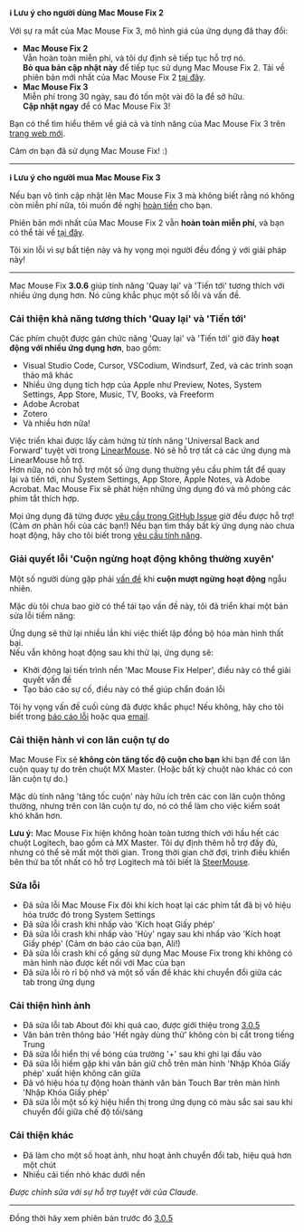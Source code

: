 **ℹ️ Lưu ý cho người dùng Mac Mouse Fix 2**

Với sự ra mắt của Mac Mouse Fix 3, mô hình giá của ứng dụng đã thay đổi:

- **Mac Mouse Fix 2**\
Vẫn hoàn toàn miễn phí, và tôi dự định sẽ tiếp tục hỗ trợ nó.\
**Bỏ qua bản cập nhật này** để tiếp tục sử dụng Mac Mouse Fix 2. Tải về phiên bản mới nhất của Mac Mouse Fix 2 [tại đây](https://redirect.macmousefix.com/?target=mmf2-latest).
- **Mac Mouse Fix 3**\
Miễn phí trong 30 ngày, sau đó tốn một vài đô la để sở hữu.\
**Cập nhật ngay** để có Mac Mouse Fix 3!

Bạn có thể tìm hiểu thêm về giá cả và tính năng của Mac Mouse Fix 3 trên [trang web mới](https://macmousefix.com/).

Cảm ơn bạn đã sử dụng Mac Mouse Fix! :)

---

**ℹ️ Lưu ý cho người mua Mac Mouse Fix 3**

Nếu bạn vô tình cập nhật lên Mac Mouse Fix 3 mà không biết rằng nó không còn miễn phí nữa, tôi muốn đề nghị [hoàn tiền](https://redirect.macmousefix.com/?target=mmf-apply-for-refund) cho bạn.

Phiên bản mới nhất của Mac Mouse Fix 2 vẫn **hoàn toàn miễn phí**, và bạn có thể tải về [tại đây](https://redirect.macmousefix.com/?target=mmf2-latest).

Tôi xin lỗi vì sự bất tiện này và hy vọng mọi người đều đồng ý với giải pháp này!

---

Mac Mouse Fix **3.0.6** giúp tính năng 'Quay lại' và 'Tiến tới' tương thích với nhiều ứng dụng hơn.
Nó cũng khắc phục một số lỗi và vấn đề.

### Cải thiện khả năng tương thích 'Quay lại' và 'Tiến tới'

Các phím chuột được gán chức năng 'Quay lại' và 'Tiến tới' giờ đây **hoạt động với nhiều ứng dụng hơn**, bao gồm:

- Visual Studio Code, Cursor, VSCodium, Windsurf, Zed, và các trình soạn thảo mã khác
- Nhiều ứng dụng tích hợp của Apple như Preview, Notes, System Settings, App Store, Music, TV, Books, và Freeform
- Adobe Acrobat
- Zotero
- Và nhiều hơn nữa!

Việc triển khai được lấy cảm hứng từ tính năng 'Universal Back and Forward' tuyệt vời trong [LinearMouse](https://github.com/linearmouse/linearmouse). Nó sẽ hỗ trợ tất cả các ứng dụng mà LinearMouse hỗ trợ. \
Hơn nữa, nó còn hỗ trợ một số ứng dụng thường yêu cầu phím tắt để quay lại và tiến tới, như System Settings, App Store, Apple Notes, và Adobe Acrobat. Mac Mouse Fix sẽ phát hiện những ứng dụng đó và mô phỏng các phím tắt thích hợp.

Mọi ứng dụng đã từng được [yêu cầu trong GitHub Issue](https://github.com/noah-nuebling/mac-mouse-fix/issues?q=state%3Aclosed%20label%3A%22Universal%20Back%20and%20Forward%22) giờ đều được hỗ trợ! (Cảm ơn phản hồi của các bạn!)
Nếu bạn tìm thấy bất kỳ ứng dụng nào chưa hoạt động, hãy cho tôi biết trong [yêu cầu tính năng](http://redirect.macmousefix.com/?target=mmf-feedback-feature-request).

### Giải quyết lỗi 'Cuộn ngừng hoạt động không thường xuyên'

Một số người dùng gặp phải [vấn đề](https://github.com/noah-nuebling/mac-mouse-fix/issues?q=is%3Aissue%20state%3Aclosed%20stops%20working%20label%3A%22Scroll%20Stops%20Working%20Intermittently%22) khi **cuộn mượt ngừng hoạt động** ngẫu nhiên.

Mặc dù tôi chưa bao giờ có thể tái tạo vấn đề này, tôi đã triển khai một bản sửa lỗi tiềm năng:

Ứng dụng sẽ thử lại nhiều lần khi việc thiết lập đồng bộ hóa màn hình thất bại. \
Nếu vẫn không hoạt động sau khi thử lại, ứng dụng sẽ:

- Khởi động lại tiến trình nền 'Mac Mouse Fix Helper', điều này có thể giải quyết vấn đề
- Tạo báo cáo sự cố, điều này có thể giúp chẩn đoán lỗi

Tôi hy vọng vấn đề cuối cùng đã được khắc phục! Nếu không, hãy cho tôi biết trong [báo cáo lỗi](http://redirect.macmousefix.com/?target=mmf-feedback-bug-report) hoặc qua [email](http://redirect.macmousefix.com/?target=mailto-noah).

### Cải thiện hành vi con lăn cuộn tự do

Mac Mouse Fix sẽ **không còn tăng tốc độ cuộn cho bạn** khi bạn để con lăn cuộn quay tự do trên chuột MX Master. (Hoặc bất kỳ chuột nào khác có con lăn cuộn tự do.)

Mặc dù tính năng 'tăng tốc cuộn' này hữu ích trên các con lăn cuộn thông thường, nhưng trên con lăn cuộn tự do, nó có thể làm cho việc kiểm soát khó khăn hơn.

**Lưu ý:** Mac Mouse Fix hiện không hoàn toàn tương thích với hầu hết các chuột Logitech, bao gồm cả MX Master. Tôi dự định thêm hỗ trợ đầy đủ, nhưng có thể sẽ mất một thời gian. Trong thời gian chờ đợi, trình điều khiển bên thứ ba tốt nhất có hỗ trợ Logitech mà tôi biết là [SteerMouse](https://plentycom.jp/en/steermouse/).

### Sửa lỗi

- Đã sửa lỗi Mac Mouse Fix đôi khi kích hoạt lại các phím tắt đã bị vô hiệu hóa trước đó trong System Settings
- Đã sửa lỗi crash khi nhấp vào 'Kích hoạt Giấy phép'
- Đã sửa lỗi crash khi nhấp vào 'Hủy' ngay sau khi nhấp vào 'Kích hoạt Giấy phép' (Cảm ơn báo cáo của bạn, Ali!)
- Đã sửa lỗi crash khi cố gắng sử dụng Mac Mouse Fix trong khi không có màn hình nào được kết nối với Mac của bạn
- Đã sửa lỗi rò rỉ bộ nhớ và một số vấn đề khác khi chuyển đổi giữa các tab trong ứng dụng

### Cải thiện hình ảnh

- Đã sửa lỗi tab About đôi khi quá cao, được giới thiệu trong [3.0.5](https://github.com/noah-nuebling/mac-mouse-fix/releases/tag/3.0.5)
- Văn bản trên thông báo 'Hết ngày dùng thử' không còn bị cắt trong tiếng Trung
- Đã sửa lỗi hiển thị về bóng của trường '+' sau khi ghi lại đầu vào
- Đã sửa lỗi hiếm gặp khi văn bản giữ chỗ trên màn hình 'Nhập Khóa Giấy phép' xuất hiện không căn giữa
- Đã vô hiệu hóa tự động hoàn thành văn bản Touch Bar trên màn hình 'Nhập Khóa Giấy phép'
- Đã sửa lỗi một số ký hiệu hiển thị trong ứng dụng có màu sắc sai sau khi chuyển đổi giữa chế độ tối/sáng

### Cải thiện khác

- Đã làm cho một số hoạt ảnh, như hoạt ảnh chuyển đổi tab, hiệu quả hơn một chút
- Nhiều cải tiến nhỏ khác dưới nền

*Được chỉnh sửa với sự hỗ trợ tuyệt vời của Claude.*

---

Đồng thời hãy xem phiên bản trước đó [3.0.5](https://github.com/noah-nuebling/mac-mouse-fix/releases/tag/3.0.5)